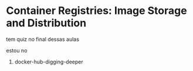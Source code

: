# Container Registries: Image Storage and Distribution

tem quiz no final dessas aulas

estou no
1. docker-hub-digging-deeper